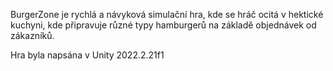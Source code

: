 BurgerZone je rychlá a návyková simulační hra, kde se hráč ocitá v hektické kuchyni, kde připravuje různé typy hamburgerů na základě objednávek od zákazníků.

Hra byla napsána v Unity 2022.2.21f1

